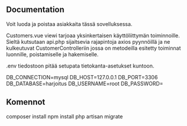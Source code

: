 ## Documentation

Voit luoda ja poistaa asiakkaita tässä sovelluksessa.

Customers.vue viewi tarjoaa yksinkertaisen käyttöliittymän toiminnoille. Sieltä kutsutaan api.php sijaitsevia rajapintoja axios pyynnöillä ja ne kulkeutuvat CustomerControlleriin jossa on metodeilla esitetty toiminnat luonnille, poistamiselle ja hakemiselle.

.env tiedostoon pitää setupata tietokanta-asetukset kuntoon.

DB_CONNECTION=mysql
DB_HOST=127.0.0.1
DB_PORT=3306
DB_DATABASE=harjoitus
DB_USERNAME=root
DB_PASSWORD=

## Komennot

composer install
npm install
php artisan migrate